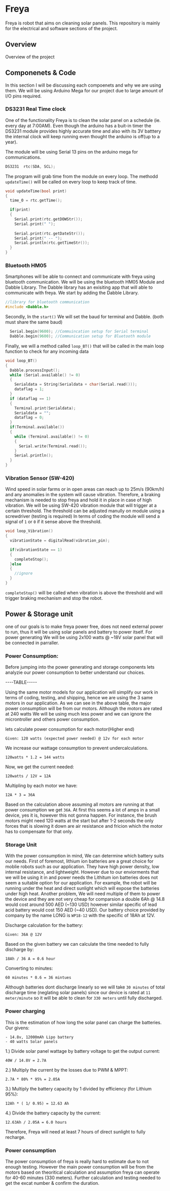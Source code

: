 # Freya
Freya is robot that aims on cleaning solar panels. This repository is mainly for the electrical and software sections of the project.

## Overview
  Overview of the project
## Componenets & Code
  In this section I will be discussing each compoenets and why we are using them. We will be using Arduino Mega for our project due to large amount of I/O pins required.
### DS3231 Real Time clock
One of the functionality Freya is to clean the solar panel on a schedule (ie. every day at 7:00AM). Even though the arduino has a buit-in timer the DS3231 module provides highly accurate time and also with its 3V batttery the internal clock will keep running even thought the arduino is off(up to a year).

The module will be using Serial 13 pins on the arduino mega for communications.
```c++ 
DS3231  rtc(SDA, SCL);
```
The program will grab time from the module on every loop. The methodd ```updateTime()``` will be called on every loop to keep track of time.
```c++
void updateTime(bool print)
{
  time_0 = rtc.getTime();

  if(print)
  {
    Serial.print(rtc.getDOWStr());
    Serial.print(" ");
  
    Serial.print(rtc.getDateStr());
    Serial.print(" -- ");
    Serial.println(rtc.getTimeStr()); 
  }
}
```
### Bluetooth HM05
Smartphones will be able to connect and communicate with freya using bluetooth communication. We will be using the bluetooth HM05 Module and Dabble Library. The Dabble library has an exisiting app that will able to communicate with freya.
We start by adding the Dabble Library.
```c++
//library for bluetooth communication
#include <Dabble.h>
```
Secondly, In the ```start()``` We will set the baud for terminal and Dabble. (both must share the same baud)
```c++
  Serial.begin(9600); //Commuincation setup for Serial terminal
  Dabble.begin(9600); //Communication setup for Bluetooth module
```
Finally, we will a method called ```loop_BT()``` that will be called in the main loop function to check for any incoming data
```c++
void loop_BT()
{
  Dabble.processInput();
  while (Serial.available() != 0)
  {
    Serialdata = String(Serialdata + char(Serial.read()));
    dataflag = 1;
  }
  if (dataflag == 1)
  {
    Terminal.print(Serialdata);
    Serialdata = "";
    dataflag = 0;
  }
  if(Terminal.available())
  {
    while (Terminal.available() != 0)
    {
      Serial.write(Terminal.read());
    }
    Serial.println();
  }
}
```
### Vibration Sensor (SW-420)
Wind speed in solar farms or in open areas can reach up to 25m/s (90km/h) and any anomalies in the system will cause vibration. Therefore, a braking mechanism is needed to stop freya and hold it in place in case of high vibration.
We will be using SW-420 vibration module that will trigger at a certain threshold. The threshold can be adjusted manully on module using a screwdriver (testing is required)
In terms of coding the module will send a signal of ```1``` or ```0``` if it sense above the threshold.
```c++
void loop_Vibration()
{
  vibrationState = digitalRead(vibration_pin);

  if(vibrationState == 1)
  {
    completeStop();
  }else
  {
    //ignore
  }
}
```
```completeStop()``` will be called when vibration is above the threshold and will trigger braking mechanism and stop the robot.
## Power & Storage unit
one of our goals is to make freya power free, does not need external power to run, thus it will be using solar panels and battery to power itself. For power generating We will be using 2x100 watts @ ~18V solar panel that will be connected in parraller.

### Power Consumption:
  Before jumping into the power generating and storage components lets analyzie our power consumption to better understand our choices.
  
  ----TABLE-----
  
  Using the same motor models for our application will simplify our work in terms of coding, testing, and shipping, hence we are using the 3 same motors in our application. As we can see in the above table, the major power consumption will be from our motors. Although the motors are rated at 240 watts We will be using much less power and we can ignore the microntroller and others power consumption.
  
  lets calculate power consumption for each motor(Higher end)
  ```
  Given: 120 watts (expected power needed) @ 12v for each motor
  ```
  We increase our wattage consumption to prevent undercalculations.
  ```
  120watts * 1.2 = 144 watts
  ```
  Now, we get the current needed:
  ```
  120watts / 12V = 12A
  ```
  Multipling by each motor we have:
  ```
  12A * 3 = 36A
  ```
  
  Based on the calculation above assuming all motors are running at that power consumption we get `36A`. At first this seems a lot of amps in a small device, yes it is, however this not gonna happen. For instance, the brush motors might need 120 watts at the start but after 1-2 seconds the only forces that is slowing it down are air resistance and fricion which the motor has to compensate for that only. 

### Storage Unit
  With the power consumption in mind, We can determine which battery suits our needs. First of foremost, lithium ion batteries are a great choice for moblie robots such as our application. They have high power density, low internal resistance, and lightweight. However due to our enviorments that we will be using it in and power needs the Lithitum ion batteries does not seem a suitable option for our application. For example, the robot will be running under the heat and direct sunlight which will expose the batteries under high heat. Another problem, We will need multiple of them to power the device and they are not very cheap for comparsion a double 6Ah @ 14.8 would cost around 500 AED (~130 USD) however similar specific of lead acid battery would cost 150 AED (~40 USD).
  Our battery choice provided by company by the name LONG is `WP18-12` with the specific of 18Ah at 12V.
  
 Discharge calculation for the battery:
 ```
 Given: 36A @ 12V
 ```
 Based on the given battery we can calculate the time needed to fully discharge by:
 ```
 18Ah / 36 A = 0.6 hour
 ```
Converting to minutes:
```
60 minutes * 0.6 = 36 mintues
```

  Although batteries dont discharge linearly so we will take `30 minutes` of total discharge time (neglating solar panels) since our device is rated at `11 meter/minute` so it will be able to clean for `330 meters` until fully discharged.
  
### Power charging
  This is the estimation of how long the solar panel can charge the batteries.
Our givens:
```
- 14.8v, 12000mAh Lipo battery
- 40 watts Solar panels
```
1.) Divide solar panel wattage by battery voltage to get the output current:
```
40W / 14.8V = 2.7A
```
2.) Multiply the current by the losses due to PWM & MPPT:
```
2.7A * 80% * 95% = 2.05A
```
3.) Multiply the battery capacity by 1 divided by efficiency (for Lithium 95%):
```
12Ah * ( 1/ 0.95) = 12.63 Ah
```
4.) Divide the battery capacity by the current:
```
12.63Ah / 2.05A = 6.0 hours
```
Therefore, Freya will need at least 7 hours of direct sunlight to fully recharge.
### Power consumption
The power consumption of freya is really hard to estimate due to not enough testing. However the main power consumption will be from the motors based on theoritical calculation and assumption freya can operate for 40-60 minutes (330 meters). Further calculation and testing needed to get the excat number & confirm the duration.
